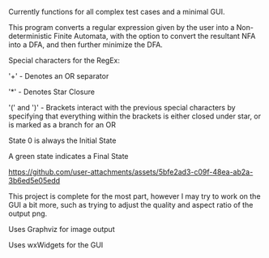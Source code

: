 Currently functions for all complex test cases and a minimal GUI.

This program converts a regular expression given by the user into a Non-deterministic Finite Automata, with the option to convert the resultant NFA into a DFA, and then further minimize the DFA.

Special characters for the RegEx:

'+' - Denotes an OR separator

'*' - Denotes Star Closure

'(' and ')' - Brackets interact with the previous special characters by specifying that everything within the brackets is either closed under star, or is marked as a branch for an OR

State 0 is always the Initial State

A green state indicates a Final State

https://github.com/user-attachments/assets/5bfe2ad3-c09f-48ea-ab2a-3b6ed5e05edd





This project is complete for the most part, however I may try to work on the GUI a bit more, such as trying to adjust the quality and aspect ratio of the output png.

Uses Graphviz for image output

Uses wxWidgets for the GUI

